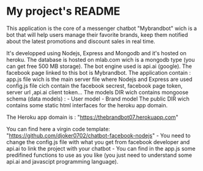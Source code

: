 # My project's README
This application is the core of a messenger chatbot "Mybrandbot" wich is a bot that will help users manage their favorite brands, keep
them notified about the latest promotions and discount sales in real time.

It's developped using Nodejs, Express and Mongodb and it's hosted on heroku.
The database is hosted on mlab.com wich is a mongodb type (you can get free 500 MB storage).
The bot engine used is api.ai (google).
The facebook page linked to this bot is Mybrandbot.
The application contain : 
    app.js file wich is the main server file where Nodejs and Express are used
    config.js file cich contain the facebook secrest, facebook page token, server url ,api.ai client token...
    The models DIR wich contains mongoose schema (data models) :
                                            - User model
                                            - Brand model
    The public DIR wich contains some static html interfaces for the heroku app domain.

The Heroku app domain is : "https://thebrandbot07.herokuapp.com"


You can find here a virgin code template: "https://github.com/djoker0702/chatbot-facebook-nodejs"
        - You need to change the config.js file with what you get from facebook developer and api.ai to link the project with your chatbot
        - You can find in the app.js some predifined functions to use as you like (you just need to understand some api.ai and javascipt programming language).  
